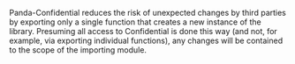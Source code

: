 Panda-Confidential reduces the risk of unexpected changes by third parties by exporting only a single function that creates a new instance of the library. Presuming all access to Confidential is done this way (and not, for example, via exporting individual functions), any changes will be contained to the scope of the importing module.
